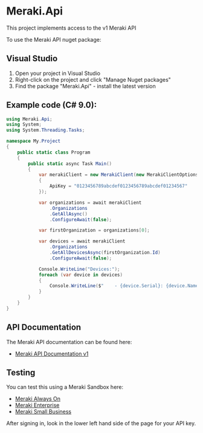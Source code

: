 # Meraki.Api

This project implements access to the v1 Meraki API

To use the Meraki API nuget package:

## Visual Studio

1. Open your project in Visual Studio
1. Right-click on the project and click "Manage Nuget packages"
1. Find the package "Meraki.Api" - install the latest version

## Example code (C# 9.0):

``` C#
using Meraki.Api;
using System;
using System.Threading.Tasks;

namespace My.Project
{
	public static class Program
	{
		public static async Task Main()
		{
			var merakiClient = new MerakiClient(new MerakiClientOptions
			{
				ApiKey = "0123456789abcdef0123456789abcdef01234567"
			});

			var organizations = await merakiClient
				.Organizations
				.GetAllAsync()
				.ConfigureAwait(false);

			var firstOrganization = organizations[0];

			var devices = await merakiClient
				.Organizations
				.GetAllDevicesAsync(firstOrganization.Id)
				.ConfigureAwait(false);

			Console.WriteLine("Devices:");
			foreach (var device in devices)
			{
				Console.WriteLine($"    - {device.Serial}: {device.Name}");
			}
		}
	}
}
````

## API Documentation

The Meraki API documentation can be found here:

- [Meraki API Documentation v1](https://developer.cisco.com/meraki/api-v1/)

## Testing

You can test this using a Meraki Sandbox here:

- [Meraki Always On](https://devnetsandbox.cisco.com/RM/Diagram/Index/a9487767-deef-4855-b3e3-880e7f39eadc?diagramType=Topology)
- [Meraki Enterprise](https://devnetsandbox.cisco.com/RM/Diagram/Index/e7b3932b-0d47-408e-946e-c23a0c031bda?diagramType=Topology)
- [Meraki Small Business](https://devnetsandbox.cisco.com/RM/Diagram/Index/aa48e6e2-3e59-4b87-bfe5-7833c45f8db8?diagramType=Topology)

After signing in, look in the lower left hand side of the page for your API key.
